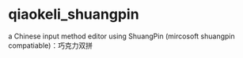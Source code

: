 # qiaokeli_shuangpin
a Chinese input method editor using ShuangPin (mircosoft shuangpin compatiable)：巧克力双拼
